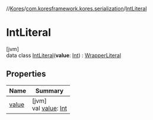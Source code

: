 //[Kores](../../../index.md)/[com.koresframework.kores.serialization](../index.md)/[IntLiteral](index.md)

# IntLiteral

[jvm]\
data class [IntLiteral](index.md)(**value**: [Int](https://kotlinlang.org/api/latest/jvm/stdlib/kotlin/-int/index.html)) : [WrapperLiteral](../-wrapper-literal/index.md)

## Properties

| Name | Summary |
|---|---|
| [value](value.md) | [jvm]<br>val [value](value.md): [Int](https://kotlinlang.org/api/latest/jvm/stdlib/kotlin/-int/index.html) |
